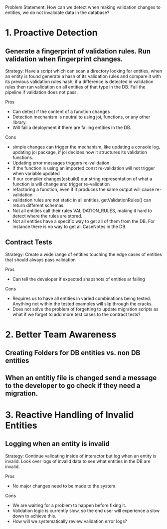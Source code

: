 Problem Statement: How can we detect when making validation changes to entities, we do not invalidate data in the database?

# 1. Proactive Detection
## Generate a fingerprint of validation rules. Run validation when fingerprint changes.
 Strategy: Have a script which can scan a directory looking for entities, when an entity is found generate a hash of its validation rules and compare it with its previous validation rules hash, if a difference is detected in validation rules then run validation on all entities of that type in the DB. Fail the pipeline if validation does not pass.

Pros
- Can detect if the content of a function changes
- Detection mechanism is neutral to using joi, functions, or any other library.
- Will fail a deployment if there are failing entities in the DB.

Cons
- simple changes can trigger the mechanism, like updating a console log, updating joi package, if joi decides how it structures its validation functions.
- Updating error messages triggers re-validation
- If the function is using an imported const re-validation will not trigger when variable updated
- If our compiler changes(esbuild) our string representation of what a function is will change and trigger re-validation
- refactoring a function, even if it produces the same output will cause re-validation
- validation rules are not static in all entities. getValidationRules() can return different schemas.
- Not all entities call their rules VALIDATION_RULES, making it hard to detect where the rules are stored.
- Not all entities have a specific way to get all of them from the DB. For instance there is no way to get all CaseNotes in the DB.

## Contract Tests
Strategy: Create a wide range of entities touching the edge cases of entities that should always pass validation

Pros
- Can tell the developer if expected snapshots of entities ar failing

Cons
- Requires us to have all entities in varied combinations being tested. Anything not within the tested examples will slip through the cracks.
- Does not solve the problem of forgetting to update migration scripts as what if we forget to add more test cases to the contract tests?

# 2. Better Team Awareness
## Creating Folders for DB entities vs. non DB entities

## When an entitiy file is changed send a message to the developer to go check if they need a migration.


# 3. Reactive Handling of Invalid Entities
## Logging when an entity is invalid
Strategy: Continue validating inside of interactor but log when an entity is invalid. Look over logs of invalid data to see what entities in the DB are invalid.

Pros
- No major changes need to be made to the system.

Cons
- We are waiting for a problem to happen before fixing it.
- Validation logic is currently slow, so the end user will experience a slow down to achieve this.
- How will we systematically review validation error logs?